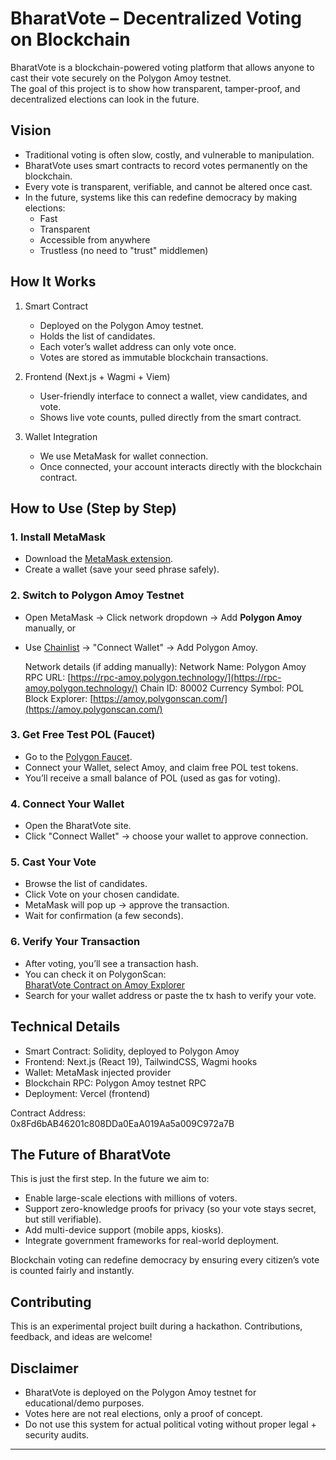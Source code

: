 # BharatVote – Decentralized Voting on Blockchain

BharatVote is a blockchain-powered voting platform that allows anyone to cast their vote securely on the Polygon Amoy testnet.  
The goal of this project is to show how transparent, tamper-proof, and decentralized elections can look in the future.

##  Vision

- Traditional voting is often slow, costly, and vulnerable to manipulation.  
- BharatVote uses smart contracts to record votes permanently on the blockchain.  
- Every vote is transparent, verifiable, and cannot be altered once cast.  
- In the future, systems like this can redefine democracy by making elections:
  - Fast
  - Transparent 
  - Accessible from anywhere 
  - Trustless (no need to "trust" middlemen) 
    

##  How It Works

1. Smart Contract  
   - Deployed on the Polygon Amoy testnet.  
   - Holds the list of candidates.  
   - Each voter’s wallet address can only vote once.  
   - Votes are stored as immutable blockchain transactions.

2. Frontend (Next.js + Wagmi + Viem)  
   - User-friendly interface to connect a wallet, view candidates, and vote.  
   - Shows live vote counts, pulled directly from the smart contract.  

3. Wallet Integration  
   - We use MetaMask for wallet connection.  
   - Once connected, your account interacts directly with the blockchain contract.


##  How to Use (Step by Step)

### 1. Install MetaMask
- Download the [MetaMask extension](https://metamask.io/download/).  
- Create a wallet (save your seed phrase safely).  

### 2. Switch to Polygon Amoy Testnet
- Open MetaMask → Click network dropdown → Add **Polygon Amoy** manually, or  
- Use [Chainlist](https://chainlist.org/chain/80002) → "Connect Wallet" → Add Polygon Amoy.  

    Network details (if adding manually):
    Network Name: Polygon Amoy
    RPC URL: [https://rpc-amoy.polygon.technology/](https://rpc-amoy.polygon.technology/)
    Chain ID: 80002
    Currency Symbol: POL
    Block Explorer: [https://amoy.polygonscan.com/](https://amoy.polygonscan.com/)


### 3. Get Free Test POL (Faucet)
- Go to the [Polygon Faucet](https://faucet.polygon.technology/).  
- Connect your Wallet, select Amoy, and claim free POL test tokens.  
- You’ll receive a small balance of POL (used as gas for voting).

### 4. Connect Your Wallet
- Open the BharatVote site.  
- Click "Connect Wallet" → choose your wallet to approve connection.  

### 5. Cast Your Vote
- Browse the list of candidates.  
- Click Vote on your chosen candidate.  
- MetaMask will pop up → approve the transaction.  
- Wait for confirmation (a few seconds).

### 6. Verify Your Transaction
- After voting, you’ll see a transaction hash.  
- You can check it on PolygonScan:  
   [BharatVote Contract on Amoy Explorer](https://amoy.polygonscan.com/address/0x8Fd6bAB46201c808DDa0EaA019Aa5a009C972a7B)  
- Search for your wallet address or paste the tx hash to verify your vote.


##  Technical Details

- Smart Contract: Solidity, deployed to Polygon Amoy  
- Frontend: Next.js (React 19), TailwindCSS, Wagmi hooks  
- Wallet: MetaMask injected provider  
- Blockchain RPC: Polygon Amoy testnet RPC  
- Deployment: Vercel (frontend)  

Contract Address:  
0x8Fd6bAB46201c808DDa0EaA019Aa5a009C972a7B


## The Future of BharatVote

This is just the first step. In the future we aim to:  
- Enable large-scale elections with millions of voters.  
- Support zero-knowledge proofs for privacy (so your vote stays secret, but still verifiable).  
- Add multi-device support (mobile apps, kiosks).  
- Integrate government frameworks for real-world deployment.  

Blockchain voting can redefine democracy by ensuring every citizen’s vote is counted fairly and instantly.


## Contributing
This is an experimental project built during a hackathon. Contributions, feedback, and ideas are welcome!  


## Disclaimer
- BharatVote is deployed on the Polygon Amoy testnet for educational/demo purposes.  
- Votes here are not real elections, only a proof of concept.  
- Do not use this system for actual political voting without proper legal + security audits.


---
